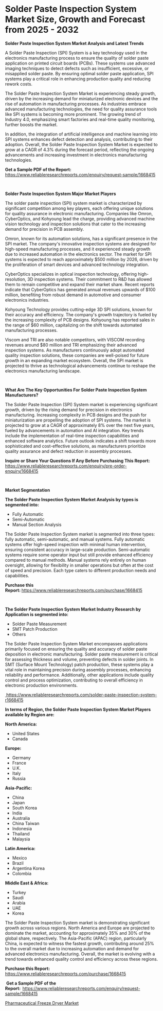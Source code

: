 <p><h1>Solder Paste Inspection System Market Size, Growth and Forecast from 2025 - 2032</h1></p><p><strong>Solder Paste Inspection System Market Analysis and Latest Trends</strong></p>
<p><p>A Solder Paste Inspection (SPI) System is a key technology used in the electronics manufacturing process to ensure the quality of solder paste application on printed circuit boards (PCBs). These systems use advanced imaging techniques to detect defects such as insufficient, excessive, or misapplied solder paste. By ensuring optimal solder paste application, SPI systems play a critical role in enhancing production quality and reducing rework costs.</p><p>The Solder Paste Inspection System Market is experiencing steady growth, driven by the increasing demand for miniaturized electronic devices and the rise of automation in manufacturing processes. As industries embrace advanced manufacturing technologies, the need for quality assurance tools like SPI systems is becoming more prominent. The growing trend of Industry 4.0, emphasizing smart factories and real-time quality monitoring, further boosts the market.</p><p>In addition, the integration of artificial intelligence and machine learning into SPI systems enhances defect detection and analysis, contributing to their adoption. Overall, the Solder Paste Inspection System Market is expected to grow at a CAGR of 4.3% during the forecast period, reflecting the ongoing advancements and increasing investment in electronics manufacturing technologies.</p></p>
<p><strong>Get a Sample PDF of the Report:&nbsp;</strong> <a href="https://www.reliableresearchreports.com/enquiry/request-sample/1668415?utm_campaign=2528&utm_medium=2&utm_source=Github&utm_content=ia&utm_term=20022025&utm_id=solder-paste-inspection-system">https://www.reliableresearchreports.com/enquiry/request-sample/1668415</a></p>
<p>&nbsp;</p>
<p><strong>Solder Paste Inspection System Major Market Players</strong></p>
<p><p>The solder paste inspection (SPI) system market is characterized by significant competition among key players, each offering unique solutions for quality assurance in electronic manufacturing. Companies like Omron, CyberOptics, and Kohyoung lead the charge, providing advanced machine vision technology and inspection solutions that cater to the increasing demand for precision in PCB assembly.</p><p>Omron, known for its automation solutions, has a significant presence in the SPI market. The company's innovative inspection systems are designed for high-speed manufacturing processes, and it experienced steady growth due to increased automation in the electronics sector. The market for SPI systems is expected to reach approximately $500 million by 2026, driven by the proliferation of smart devices and advanced technology integration.</p><p>CyberOptics specializes in optical inspection technology, offering high-resolution, 3D inspection systems. Their commitment to R&D has allowed them to remain competitive and expand their market share. Recent reports indicate that CyberOptics has generated annual revenues upwards of $100 million, benefiting from robust demand in automotive and consumer electronics industries.</p><p>Kohyoung Technology provides cutting-edge 3D SPI solutions, known for their accuracy and efficiency. The company's growth trajectory is fueled by the increasing complexity of PCB designs. Kohyoung has reported sales in the range of $60 million, capitalizing on the shift towards automated manufacturing processes.</p><p>Viscom and TRI are also notable competitors, with VISCOM recording revenues around $80 million and TRI emphasizing their advanced inspection systems. As manufacturers continuously adopt automated quality inspection solutions, these companies are well-poised for future growth in an expanding market ecosystem. Overall, the SPI market is projected to thrive as technological advancements continue to reshape the electronics manufacturing landscape.</p></p>
<p>&nbsp;</p>
<p><strong>What Are The Key Opportunities For Solder Paste Inspection System Manufacturers?</strong></p>
<p><p>The Solder Paste Inspection (SPI) System market is experiencing significant growth, driven by the rising demand for precision in electronics manufacturing. Increasing complexity in PCB designs and the push for miniaturization are propelling the adoption of SPI systems. The market is projected to grow at a CAGR of approximately 8% over the next five years, fueled by advancements in automation and AI integration. Key trends include the implementation of real-time inspection capabilities and enhanced software analytics. Future outlook indicates a shift towards more sophisticated and cost-effective solutions, as manufacturers prioritize quality assurance and defect reduction in assembly processes.</p></p>
<p><strong>Inquire or Share Your Questions If Any Before Purchasing This Report:</strong> <a href="https://www.reliableresearchreports.com/enquiry/pre-order-enquiry/1668415?utm_campaign=2528&utm_medium=2&utm_source=Github&utm_content=ia&utm_term=20022025&utm_id=solder-paste-inspection-system">https://www.reliableresearchreports.com/enquiry/pre-order-enquiry/1668415</a></p>
<p>&nbsp;</p>
<p><strong>Market Segmentation</strong></p>
<p><strong>The Solder Paste Inspection System Market Analysis by types is segmented into:</strong></p>
<p><ul><li>Fully Automatic</li><li>Semi-Automatic</li><li>Manual Section Analysis</li></ul></p>
<p><p>The Solder Paste Inspection System market is segmented into three types: fully automatic, semi-automatic, and manual systems. Fully automatic systems offer high-speed inspection with minimal human intervention, ensuring consistent accuracy in large-scale production. Semi-automatic systems require some operator input but still provide enhanced efficiency compared to manual methods. Manual systems rely entirely on human oversight, allowing for flexibility in smaller operations but often at the cost of speed and precision. Each type caters to different production needs and capabilities.</p></p>
<p><strong>Purchase this Report:&nbsp;</strong><a href="https://www.reliableresearchreports.com/purchase/1668415?utm_campaign=2528&utm_medium=2&utm_source=Github&utm_content=ia&utm_term=20022025&utm_id=solder-paste-inspection-system">https://www.reliableresearchreports.com/purchase/1668415</a></p>
<p>&nbsp;</p>
<p><strong>The Solder Paste Inspection System Market Industry Research by Application is segmented into:</strong></p>
<p><ul><li>Solder Paste Measurement</li><li>SMT Patch Production</li><li>Others</li></ul></p>
<p><p>The Solder Paste Inspection System Market encompasses applications primarily focused on ensuring the quality and accuracy of solder paste deposition in electronic manufacturing. Solder paste measurement is critical for assessing thickness and volume, preventing defects in solder joints. In SMT (Surface Mount Technology) patch production, these systems play a vital role in maintaining precision during assembly processes, enhancing reliability and performance. Additionally, other applications include quality control and process optimization, contributing to overall efficiency in electronic production environments.</p></p>
<p><a href="https://www.reliableresearchreports.com/solder-paste-inspection-system-r1668415?utm_campaign=2528&utm_medium=2&utm_source=Github&utm_content=ia&utm_term=20022025&utm_id=solder-paste-inspection-system">&nbsp;https://www.reliableresearchreports.com/solder-paste-inspection-system-r1668415</a></p>
<p><strong>In terms of Region, the Solder Paste Inspection System Market Players available by Region are:</strong></p>
<p>
    <p> <strong> North America: </strong>
        <ul>
            <li>United States</li>
            <li>Canada</li>
        </ul>
        </p> 
    <p> <strong> Europe: </strong>
        <ul>
            <li>Germany</li>
            <li>France</li>
            <li>U.K.</li>
            <li>Italy</li>
            <li>Russia</li>
        </ul>
        </p> 
    <p> <strong> Asia-Pacific: </strong>
        <ul>
            <li>China</li>
            <li>Japan</li>
            <li>South Korea</li>
            <li>India</li>
            <li>Australia</li>
            <li>China Taiwan</li>
            <li>Indonesia</li>
            <li>Thailand</li>
            <li>Malaysia</li>
        </ul>
        </p> 
    <p> <strong> Latin America: </strong>
        <ul>
            <li>Mexico</li>
            <li>Brazil</li>
            <li>Argentina Korea</li>
            <li>Colombia</li>
        </ul>
        </p> 
    <p> <strong> Middle East & Africa: </strong>
        <ul>
            <li>Turkey</li>
            <li>Saudi</li>
            <li>Arabia</li>
            <li>UAE</li>
            <li>Korea</li>
        </ul>
    </p>
    </p>
<p><p>The Solder Paste Inspection System market is demonstrating significant growth across various regions. North America and Europe are projected to dominate the market, accounting for approximately 35% and 30% of the global share, respectively. The Asia-Pacific (APAC) region, particularly China, is expected to witness the fastest growth, contributing around 25% to the overall market due to increasing automation and demand for advanced electronics manufacturing. Overall, the market is evolving with a trend towards enhanced quality control and efficiency across these regions.</p></p>
<p><strong>Purchase this Report: </strong><a href="https://www.reliableresearchreports.com/purchase/1668415?utm_campaign=2528&utm_medium=2&utm_source=Github&utm_content=ia&utm_term=20022025&utm_id=solder-paste-inspection-system">https://www.reliableresearchreports.com/purchase/1668415</a></p>
<p>&nbsp;<strong>Get a Sample PDF of the Report:&nbsp;&nbsp;</strong><a href="https://www.reliableresearchreports.com/enquiry/request-sample/1668415?utm_campaign=2528&utm_medium=2&utm_source=Github&utm_content=ia&utm_term=20022025&utm_id=solder-paste-inspection-system">https://www.reliableresearchreports.com/enquiry/request-sample/1668415</a></p>
<p><strong></strong></p>
<p><p><a href="https://github.com/ramraomeyie/Market-Research-Report-List-1/blob/main/pharmaceutical-freeze-dryer-market.md?utm_campaign=2528&utm_medium=2&utm_source=Github&utm_content=ia&utm_term=20022025&utm_id=solder-paste-inspection-system">Pharmaceutical Freeze Dryer Market</a></p></p>